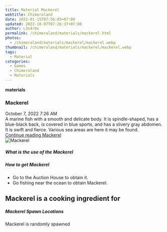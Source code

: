 ```yaml
---
title: Material Mackerel
webtitle: Chimeraland
date: 2022-01-15T07:56:03+07:00
updated: 2022-10-07T07:26:37+07:00
author: L3n4r0x
permalink: /chimeraland/materials/mackerel.html
photos:
  - /chimeraland/materials/mackerel/mackerel.webp
thumbnail: /chimeraland/materials/mackerel/mackerel.webp
tags:
  - Material
categories:
  - Games
  - Chimeraland
  - Materials
---
```


<section id="bootstrap-wrapper">
  <link
    rel="stylesheet"
    href="https://cdn.statically.io/gh/dimaslanjaka/Web-Manajemen/40ac3225/css/bootstrap-4.5-wrapper.css"
  />
  <div
    class="row g-0 border rounded overflow-hidden flex-md-row mb-4 shadow-sm position-relative"
  >
    <div class="col p-4 d-flex flex-column position-static">
      <strong class="d-inline-block mb-2 text-success">materials</strong>
      <h3 class="mb-0">Mackerel</h3>
      <div class="mb-1 text-muted">October 7, 2022 7:26 AM</div>
      <div class="mb-2 border p-1">
        A marine fish with a smooth and delicate body. It is spindle-shaped, has
        a blue-black back, is covered in blue sports, and has a slivery gray
        abdomen. It is swift and fierce. Various sea areas are here it may be
        found.
      </div>
      <a href="#" class="stretched-link d-none">Continue reading Mackerel</a>
    </div>
    <div class="col-auto d-none d-lg-block">
      <img src="/chimeraland/materials/mackerel/mackerel.webp" alt="Mackerel" />
    </div>
  </div>
  <div class="row">
    <div class="col-lg-6 col-12 mb-2">
      <div class="card">
        <div class="card-body">
          <h5 class="card-title">What is the use of the Mackerel</h5>
          <div class="card-text"><ul></ul></div>
        </div>
      </div>
    </div>
    <div class="col-lg-6 col-12 mb-2">
      <div class="card">
        <div class="card-body">
          <h5 class="card-title">How to get Mackerel</h5>
          <div class="card-text">
            <ul>
              <li>Go to the Auction House to obtain it.</li>
              <li>Go fishing near the ocean to obtain Mackerel.</li>
            </ul>
          </div>
        </div>
      </div>
    </div>
    <div class="col-lg-6 col-12 mb-2">
      <h2 id="cookable">Mackerel is a cooking ingredient for</h2>
    </div>
    <div class="col-12 mb-2">
      <h5>Mackerel Spawn Locations</h5>
      <p>Mackerel is randomly spawned</p>
    </div>
  </div>
</section>